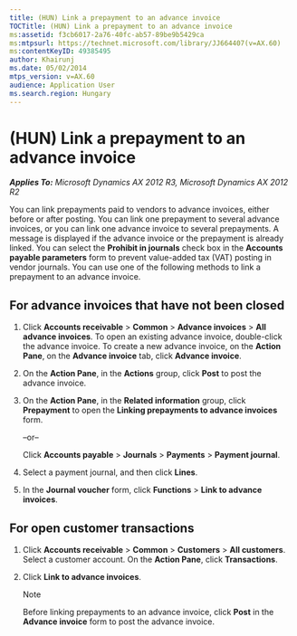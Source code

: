 ```yaml
---
title: (HUN) Link a prepayment to an advance invoice
TOCTitle: (HUN) Link a prepayment to an advance invoice
ms:assetid: f3cb6017-2a76-40fc-ab57-89be9b5429ca
ms:mtpsurl: https://technet.microsoft.com/library/JJ664407(v=AX.60)
ms:contentKeyID: 49385495
author: Khairunj
ms.date: 05/02/2014
mtps_version: v=AX.60
audience: Application User
ms.search.region: Hungary
---
```


# (HUN) Link a prepayment to an advance invoice 


_**Applies To:** Microsoft Dynamics AX 2012 R3, Microsoft Dynamics AX 2012 R2_

You can link prepayments paid to vendors to advance invoices, either before or after posting. You can link one prepayment to several advance invoices, or you can link one advance invoice to several prepayments. A message is displayed if the advance invoice or the prepayment is already linked. You can select the **Prohibit in journals** check box in the **Accounts payable parameters** form to prevent value-added tax (VAT) posting in vendor journals. You can use one of the following methods to link a prepayment to an advance invoice.

## For advance invoices that have not been closed

1.  Click **Accounts receivable** \> **Common** \> **Advance invoices** \> **All advance invoices**. To open an existing advance invoice, double-click the advance invoice. To create a new advance invoice, on the **Action Pane**, on the **Advance invoice** tab, click **Advance invoice**.

2.  On the **Action Pane**, in the **Actions** group, click **Post** to post the advance invoice.

3.  On the **Action Pane**, in the **Related information** group, click **Prepayment** to open the **Linking prepayments to advance invoices** form.
    
    –or–
    
    Click **Accounts payable** \> **Journals** \> **Payments** \> **Payment journal**.

4.  Select a payment journal, and then click **Lines**.

5.  In the **Journal voucher** form, click **Functions** \> **Link to advance invoices**.

## For open customer transactions

1.  Click **Accounts receivable** \> **Common** \> **Customers** \> **All customers**. Select a customer account. On the **Action Pane**, click **Transactions**.

2.  Click **Link to advance invoices**.
    

    > [!NOTE]
    > <P>Before linking prepayments to an advance invoice, click <STRONG>Post</STRONG> in the <STRONG>Advance invoice</STRONG> form to post the advance invoice.</P>


  


